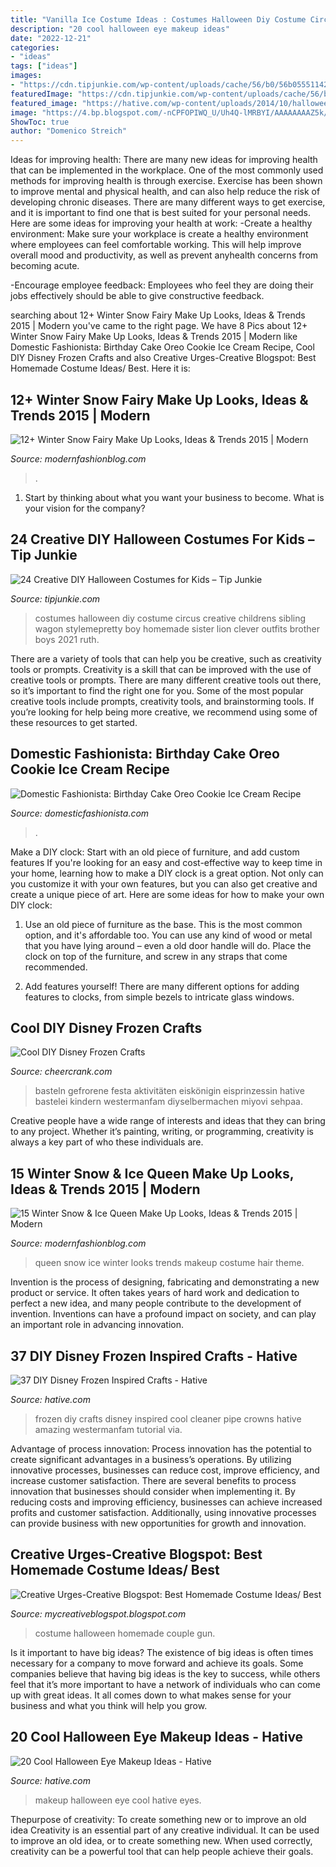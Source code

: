 ```yaml
---
title: "Vanilla Ice Costume Ideas : Costumes Halloween Diy Costume Circus Creative Childrens Sibling Wagon Stylemepretty Boy Homemade Sister Lion Clever Outfits Brother Boys 2021 Ruth"
description: "20 cool halloween eye makeup ideas"
date: "2022-12-21"
categories:
- "ideas"
tags: ["ideas"]
images:
- "https://cdn.tipjunkie.com/wp-content/uploads/cache/56/b0/56b05551142d8c595806661cd117e8b2.jpg"
featuredImage: "https://cdn.tipjunkie.com/wp-content/uploads/cache/56/b0/56b05551142d8c595806661cd117e8b2.jpg"
featured_image: "https://hative.com/wp-content/uploads/2014/10/halloween-eye-makeup/9-halloween-eye-makeup-ideas.jpg"
image: "https://4.bp.blogspot.com/-nCPFOPIWQ_U/Uh4Q-lMRBYI/AAAAAAAAZ5k/USVK7kPvTKI/s1600/Oreo+Birthday+Cake+Ice+Cream+Recipe-9.jpg"
ShowToc: true
author: "Domenico Streich"
---
```



Ideas for improving health:
There are many new ideas for improving health that can be implemented in the workplace. One of the most commonly used methods for improving health is through exercise. Exercise has been shown to improve mental and physical health, and can also help reduce the risk of developing chronic diseases. There are many different ways to get exercise, and it is important to find one that is best suited for your personal needs. Here are some ideas for improving your health at work: 
-Create a healthy environment: Make sure your workplace is create a healthy environment where employees can feel comfortable working. This will help improve overall mood and productivity, as well as prevent anyhealth concerns from becoming acute. 

-Encourage employee feedback: Employees who feel they are doing their jobs effectively should be able to give constructive feedback.

	

		
searching about 12+ Winter Snow Fairy Make Up Looks, Ideas &amp; Trends 2015 | Modern you've came to the right page. We have 8 Pics about 12+ Winter Snow Fairy Make Up Looks, Ideas &amp; Trends 2015 | Modern like Domestic Fashionista: Birthday Cake Oreo Cookie Ice Cream Recipe, Cool DIY Disney Frozen Crafts and also Creative Urges-Creative Blogspot: Best Homemade Costume Ideas/ Best. Here it is:
		
    
## 12+ Winter Snow Fairy Make Up Looks, Ideas &amp; Trends 2015 | Modern

<img loading=lazy src="https://modernfashionblog.com/wp-content/uploads/2015/01/12-Winter-Snow-Fairy-Make-Up-Looks-Ideas-Trends-2015-13.jpg" onerror="this.onerror=null;this.src='https://tse3.mm.bing.net/th?id=OIP.7LRxhEJYliV2H6tYYCC_PQHaLH&amp;pid=15.1';" alt="12+ Winter Snow Fairy Make Up Looks, Ideas &amp; Trends 2015 | Modern">

_Source: modernfashionblog.com_

>. 

	

1) Start by thinking about what you want your business to become. What is your vision for the company?

    
## 24 Creative DIY Halloween Costumes For Kids – Tip Junkie

<img loading=lazy src="https://cdn.tipjunkie.com/wp-content/uploads/cache/56/b0/56b05551142d8c595806661cd117e8b2.jpg" onerror="this.onerror=null;this.src='https://tse3.mm.bing.net/th?id=OIP.__uvw68mfAFWmXy-CcmQnAHaLH&amp;pid=15.1';" alt="24 Creative DIY Halloween Costumes for Kids – Tip Junkie">

_Source: tipjunkie.com_

>costumes halloween diy costume circus creative childrens sibling wagon stylemepretty boy homemade sister lion clever outfits brother boys 2021 ruth. 

	

There are a variety of tools that can help you be creative, such as creativity tools or prompts.
Creativity is a skill that can be improved with the use of creative tools or prompts. There are many different creative tools out there, so it’s important to find the right one for you. Some of the most popular creative tools include prompts, creativity tools, and brainstorming tools. If you’re looking for help being more creative, we recommend using some of these resources to get started.

    
## Domestic Fashionista: Birthday Cake Oreo Cookie Ice Cream Recipe

<img loading=lazy src="https://4.bp.blogspot.com/-nCPFOPIWQ_U/Uh4Q-lMRBYI/AAAAAAAAZ5k/USVK7kPvTKI/s1600/Oreo+Birthday+Cake+Ice+Cream+Recipe-9.jpg" onerror="this.onerror=null;this.src='https://tse4.mm.bing.net/th?id=OIP.t3FIO_w05hn1LcU7HwQkOwHaLG&amp;pid=15.1';" alt="Domestic Fashionista: Birthday Cake Oreo Cookie Ice Cream Recipe">

_Source: domesticfashionista.com_

>. 

	

Make a DIY clock: Start with an old piece of furniture, and add custom features
If you're looking for an easy and cost-effective way to keep time in your home, learning how to make a DIY clock is a great option. Not only can you customize it with your own features, but you can also get creative and create a unique piece of art. Here are some ideas for how to make your own DIY clock:
1. Use an old piece of furniture as the base. This is the most common option, and it's affordable too. You can use any kind of wood or metal that you have lying around – even a old door handle will do. Place the clock on top of the furniture, and screw in any straps that come recommended.

2. Add features yourself! There are many different options for adding features to clocks, from simple bezels to intricate glass windows.

    
## Cool DIY Disney Frozen Crafts

<img loading=lazy src="https://www.cheercrank.com/wp-content/uploads/2016/10/0-diy-frozen-crafts.jpg" onerror="this.onerror=null;this.src='https://tse1.mm.bing.net/th?id=OIP.wW1RdYsO8eMKbMnpB8F-5QHaNg&amp;pid=15.1';" alt="Cool DIY Disney Frozen Crafts">

_Source: cheercrank.com_

>basteln gefrorene festa aktivitäten eiskönigin eisprinzessin hative bastelei kindern westermanfam diyselbermachen miyovi sehpaa. 

	

Creative people have a wide range of interests and ideas that they can bring to any project. Whether it’s painting, writing, or programming, creativity is always a key part of who these individuals are.

    
## 15 Winter Snow &amp; Ice Queen Make Up Looks, Ideas &amp; Trends 2015 | Modern

<img loading=lazy src="http://modernfashionblog.com/wp-content/uploads/2015/01/15-Winter-Snow-Ice-Queen-Make-Up-Looks-Ideas-Trends-2015-9.jpg" onerror="this.onerror=null;this.src='https://tse3.mm.bing.net/th?id=OIP.0Nbdj_YyxPTModxMi_ReXAHaLH&amp;pid=15.1';" alt="15 Winter Snow &amp; Ice Queen Make Up Looks, Ideas &amp; Trends 2015 | Modern">

_Source: modernfashionblog.com_

>queen snow ice winter looks trends makeup costume hair theme. 

	

Invention is the process of designing, fabricating and demonstrating a new product or service. It often takes years of hard work and dedication to perfect a new idea, and many people contribute to the development of invention. Inventions can have a profound impact on society, and can play an important role in advancing innovation.

    
## 37 DIY Disney Frozen Inspired Crafts - Hative

<img loading=lazy src="https://hative.com/wp-content/uploads/2015/10/diy-frozen-crafts/38-diy-frozen-crafts.jpg" onerror="this.onerror=null;this.src='https://tse2.mm.bing.net/th?id=OIP.ol8JYPgOHQxh-VCd8ayEOgHaNh&amp;pid=15.1';" alt="37 DIY Disney Frozen Inspired Crafts - Hative">

_Source: hative.com_

>frozen diy crafts disney inspired cool cleaner pipe crowns hative amazing westermanfam tutorial via. 

	

Advantage of process innovation:
Process innovation has the potential to create significant advantages in a business’s operations. By utilizing innovative processes, businesses can reduce cost, improve efficiency, and increase customer satisfaction.
There are several benefits to process innovation that businesses should consider when implementing it. By reducing costs and improving efficiency, businesses can achieve increased profits and customer satisfaction. Additionally, using innovative processes can provide business with new opportunities for growth and innovation.

    
## Creative Urges-Creative Blogspot: Best Homemade Costume Ideas/ Best

<img loading=lazy src="https://4.bp.blogspot.com/-Mc1_OJ8iLcI/UISk6ZG1OWI/AAAAAAAAJ48/44WZq87QlcI/s1600/DSC_0061.JPG" onerror="this.onerror=null;this.src='https://tse3.mm.bing.net/th?id=OIP.NyOfR6F6ht04DyHbZ0vQIAHaLE&amp;pid=15.1';" alt="Creative Urges-Creative Blogspot: Best Homemade Costume Ideas/ Best">

_Source: mycreativeblogspot.blogspot.com_

>costume halloween homemade couple gun. 

	

Is it important to have big ideas?
The existence of big ideas is often times necessary for a company to move forward and achieve its goals. Some companies believe that having big ideas is the key to success, while others feel that it’s more important to have a network of individuals who can come up with great ideas. It all comes down to what makes sense for your business and what you think will help you grow.

    
## 20 Cool Halloween Eye Makeup Ideas - Hative

<img loading=lazy src="https://hative.com/wp-content/uploads/2014/10/halloween-eye-makeup/9-halloween-eye-makeup-ideas.jpg" onerror="this.onerror=null;this.src='https://tse4.mm.bing.net/th?id=OIP.egBEcGOVwpl3WjWluc82QwHaK8&amp;pid=15.1';" alt="20 Cool Halloween Eye Makeup Ideas - Hative">

_Source: hative.com_

>makeup halloween eye cool hative eyes. 

	

Thepurpose of creativity: To create something new or to improve an old idea
Creativity is an essential part of any creative individual. It can be used to improve an old idea, or to create something new. When used correctly, creativity can be a powerful tool that can help people achieve their goals.

